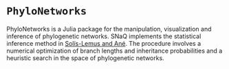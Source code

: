 # `PhyloNetworks`

PhyloNetworks is a Julia package for the manipulation, visualization
and inference of phylogenetic networks.  SNaQ implements the
statistical inference method in [Sol&iacute;s-Lemus and
An&eacute;](http://arxiv.org/pdf/1509.06075.pdf). The procedure
involves a numerical optimization of branch lengths and inheritance
probabilities and a heuristic search in the space of phylogenetic
networks.
